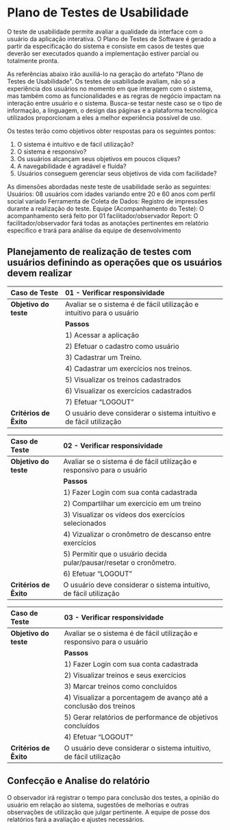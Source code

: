 # Plano de Testes de Usabilidade

O teste de usabilidade permite avaliar a qualidade da interface com o usuário da aplicação interativa. O Plano de Testes de Software é gerado a partir da especificação do sistema e consiste em casos de testes que deverão ser executados quando a implementação estiver parcial ou totalmente pronta.

As referências abaixo irão auxiliá-lo na geração do artefato "Plano de Testes de Usabilidade".
Os testes de usabilidade avaliam, não só a experiência dos usuários no momento em que interagem com o sistema, mas também como as funcionalidades e as regras de negócio impactam na interação entre usuário e o sistema. Busca-se testar neste caso se o tipo de informação, a linguagem, o design das páginas e a plataforma tecnológica utilizados proporcionam a eles a melhor experiência possível de uso. 

Os testes terão como objetivos obter respostas para os seguintes pontos:

1)	O sistema é intuitivo e de fácil utilização?
2)	O sistema é responsivo?
3)	Os usuários alcançam seus objetivos em poucos cliques?
4)	A navegabilidade é agradável e fluída?
5)	Usuários conseguem gerenciar seus objetivos de vida com facilidade?

As dimensões abordadas neste teste de usabilidade serão as seguintes:
Usuários: 08 usuários com idades variando entre 20 e 60 anos com perfil social variado
Ferramenta de Coleta de Dados: Registro de impressões durante a realização do teste.
Equipe (Acompanhamento do Teste): O acompanhamento será feito por 01 facilitador/observador	
Report:  O facilitador/observador fará todas as anotações pertinentes em relatório especifico e trará para análise da equipe de desenvolvimento

## Planejamento de realização de testes com usuários definindo as operações que os usuários devem realizar ##

|Caso de Teste | 01 - Verificar responsividade|
|:--|:--|
|**Objetivo do teste**| Avaliar se o sistema é de fácil utilização e intuitivo para o usuário| 
||**Passos**|
||1) Acessar a aplicação|
||2) Efetuar o cadastro como usuário|
||3) Cadastrar um Treino.|
||4) Cadastrar um exercícios nos treinos.||
||5) Visualizar os treinos cadastrados||
||6) Visualizar os exercícios cadastrados||
||7) Efetuar “LOGOUT”|
|**Critérios de Êxito**|O usuário deve considerar o sistema intuitivo e de fácil utilização|

|Caso de Teste | 02 - Verificar responsividade|
|:--|:--|
|**Objetivo do teste**| Avaliar se o sistema é de fácil utilização e responsivo para o usuário| 
||**Passos**|
||1) Fazer Login com sua conta cadastrada|
||2) Compartilhar um exercício em um treino|
||3) Visualizar os vídeos dos exercícios selecionados|
||4) Vizualizar o cronômetro de descanso entre exercícios|
||5) Permitir que o usuário decida pular/pausar/resetar o cronômetro.|
||6) Efetuar “LOGOUT”|
|**Critérios de Êxito**|O usuário deve considerar o sistema intuitivo, de fácil utilização|

|Caso de Teste | 03 - Verificar responsividade|
|:--|:--|
|**Objetivo do teste**| Avaliar se o sistema é de fácil utilização e responsivo para o usuário| 
||**Passos**|
||1) Fazer Login com sua conta cadastrada|
||2) Visualizar treinos e seus exercícios|
||3) Marcar treinos como concluídos|
||4) Visualizar a porcentagem de avanço até a conclusão dos treinos|
||5) Gerar relatórios de performance de objetivos concluídos|
||4) Efetuar “LOGOUT”|
|**Critérios de Êxito**|O usuário deve considerar o sistema intuitivo, de fácil utilização|
## Confecção e Analise do relatório ##

O observador irá registrar o tempo para conclusão dos testes, a opinião do usuário em relação ao sistema, sugestões de melhorias e outras observações de utilização que julgar pertinente. A equipe de posse dos relatórios fará a avaliação e ajustes necessários.
